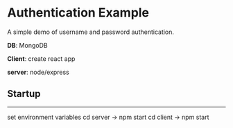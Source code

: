 # Authentication Example

A simple demo of username and password authentication.

**DB**: MongoDB

**Client**: create react app

**server**: node/express

## Startup

<hr/>
set environment variables
cd server -> npm start
cd client -> npm start
